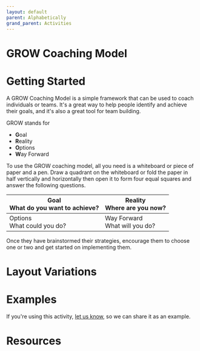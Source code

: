 ```yaml
---
layout: default
parent: Alphabetically
grand_parent: Activities
---
```


# GROW Coaching Model

# Getting Started

A GROW Coaching Model is a simple framework that can be used to coach individuals or teams. It's a great way to help people identify and achieve their goals, and it's also a great tool for team building. 

GROW stands for
- **G**oal
- **R**eality
- **O**ptions
- **W**ay Forward

To use the GROW coaching model, all you need is a whiteboard or piece of paper and a pen. Draw a quadrant on the whiteboard or fold the paper in half vertically and horizontally then open it to form four equal squares and answer the following questions. 

| Goal<br>What do you want to achieve? | Reality<br/>Where are you now? | 
| --- | --- |
| Options<br/>What could you do? | Way Forward<br/>What will you do? |


Once they have brainstormed their strategies, encourage them to choose one or two and get started on implementing them.

# Layout Variations

# Examples
If you're using this activity, [let us know](https://github.com/Standards-and-Practices/structured-rapid-development/issues/new?assignees=&labels=documentation&template=example-submission.md&title=Example+of+%5Byour+pattern+here%5D), so we can share it as an example.
# Resources